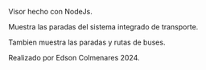 Visor hecho con NodeJs.

Muestra las paradas del sistema integrado de transporte.

Tambien muestra las paradas y rutas de buses.

Realizado por Edson Colmenares 2024.
